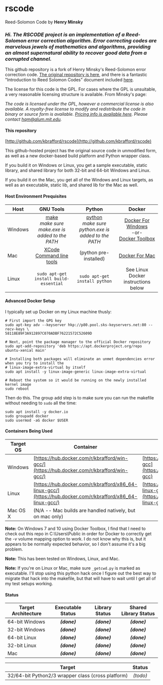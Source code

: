 # rscode
Reed-Solomon Code by **Henry Minsky**


### *Hi. The RSCODE project is an implementation of a Reed-Solomon error correction algorithm. Error correcting codes are marvelous jewels of mathematics and algorithms, providing an almost supernatural ability to recover good data from a corrupted channel.*

This github repository is a fork of Henry Minsky's Reed-Solomon error correction code.  [The original repository is here](http://rscode.sourceforge.net/), and there is a fantastic "Introduction to Reed Solomon Codes" document included [here](https://github.com/kbrafford/rscode/blob/master/src/rs.doc).

The license for this code is the GPL.  For cases where the GPL is unsuitable, a very reasonable licensing structure is available. From Minsky's page:

   *The code is licensed under the GPL, however a commercial license is also available. A royalty-free license to modify and redistribute the
   code in binary or source form is available. [Pricing info is available here](http://beartronics.com/rscode.html). Please contact
   [hqm@alum.mit.edu](mailto:hqm@alum.mit.edu).*


#### This repository
[http://github.com/kbrafford/rscode](http://github.com/kbrafford/rscode)

This github-hosted project has the original source code in unmodified form, as well as a new docker-based build platform and Python wrapper class.

If you build it on Windows or Linux, you get a sample executable, static library, and shared library for both 32-bit and 64-bit Windows and Linux.

If you build it on the Mac, you get all of the Windows and Linux targets, as well as an executable, static lib, and shared lib for the Mac as well.

#### Host Environment Prequisites
| Host    | GNU Tools                                                 | Python                           | Docker                                                                    |
| ------- |:---------------------------------------------------------:|:--------------------------------:|:-------------------------------------------------------------------------:|
| Windows | [make](http://gnuwin32.sourceforge.net/packages/make.htm)<br/> *make sure make.exe is added to the PATH* | [python](https://www.python.org/)<br /> *make sure python.exe is added to the PATH*| [Docker For Windows](https://docs.docker.com/docker-for-windows/install/)<br />-or-<br /> [Docker Toolbox](https://docs.docker.com/toolbox/toolbox_install_windows/) |
| Mac     | [XCode Command line tools](http://railsapps.github.io/xcode-command-line-tools.html) | (python pre-installed)| [Docker For Mac](https://docs.docker.com/docker-for-mac/install/) |
| Linux   | ```sudo apt-get install build-essential``` | ```sudo apt-get install python```| See Linux Docker instructions below |

#### Advanced Docker Setup

I typically set up Docker on my Linux machine thusly:
```
# First import the GPG key
sudo apt-key adv --keyserver hkp://p80.pool.sks-keyservers.net:80 --recv-keys \
58118E89F3A912897C070ADBF76221572C52609D

# Next, point the package manager to the official Docker repository
sudo apt-add-repository 'deb https://apt.dockerproject.org/repo ubuntu-xenial main'

# Installing both packages will eliminate an unmet dependencies error when you try to install the 
# linux-image-extra-virtual by itself
sudo apt install -y linux-image-generic linux-image-extra-virtual
 
# Reboot the system so it would be running on the newly installed kernel image 
sudo reboot
```

Then do this.  The group add step is to make sure you can run the makefile without needing to `sudo` all the time:
```
sudo apt install -y docker.io
sudo groupadd docker
sudo usermod -aG docker $USER
```


#### Containers Being Used
| Target OS         | Container        |  Source  |
| -------------- |-------------|------------|
| Windows  | [https://hub.docker.com/r/kbrafford/win-gcc/](https://hub.docker.com/r/kbrafford/win-gcc/) | [https://github.com/kbrafford/win-gcc](https://github.com/kbrafford/win-gcc)|
| Linux    | [https://hub.docker.com/r/kbrafford/x86_64-linux-gcc/](https://hub.docker.com/r/kbrafford/x86_64-linux-gcc/) |[https://github.com/kbrafford/x86_64-linux-gcc](https://github.com/kbrafford/x86_64-linux-gcc)|
| Mac OS X | (N/A -- Mac builds are handled natively, but on mac only)


**Note:** On Windows 7 and 10 using Docker Toolbox, I find that I need to check out this repo in C:\Users\Public in order for Docker to correctly get the *-v* volume mapping option to work. I do not know why this is, but it appears to be normally expected behavior, so I don't assume it's a big problem.

**Note:** This has been tested on Windows, Linux, and Mac.

**Note:** If you're on Linux or Mac, make sure `_getcwd.py` is marked as executable.  I'll stop using this python hack once I figure out the best way to migrate that hack into the makefile, but that will have to wait until I get all of my test setups working.

#### Status

| Target Architecture        | Executable Status | Library Status | Shared Library Status |
| -------------- |:-------------:|:-------------:|:-------------:|
| 64-bit Windows | ***(done)***  | ***(done)***  | ***(done)***  |
| 32-bit Windows | ***(done)***  | ***(done)***  | ***(done)***  |
| 64-bit Linux   | ***(done)***  | ***(done)***  | ***(done)***  |
| 32-bit Linux   | ***(done)***  | ***(done)***  | ***(done)***  |
| Mac            | ***(done)***  | ***(done)***  | ***(done)***  |

    
| Target         | Status        |
| -------------- |:-------------:|
| 32/64-bit Python2/3 wrapper class (cross platform) |   *(todo)*    |

